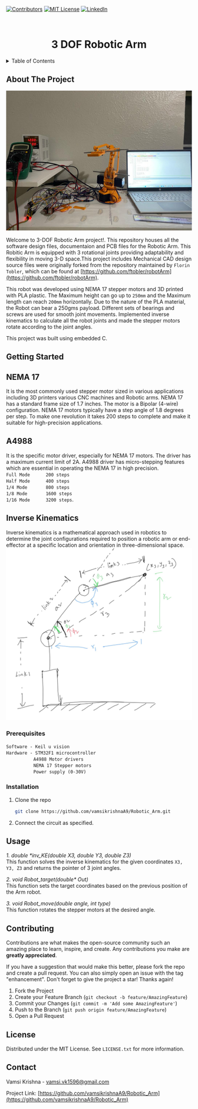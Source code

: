 

<!-- PROJECT SHIELDS -->
<!--
*** I'm using markdown "reference style" links for readability.
*** Reference links are enclosed in brackets [ ] instead of parentheses ( ).
*** See the bottom of this document for the declaration of the reference variables
*** for contributors-url, forks-url, etc. This is an optional, concise syntax you may use.
*** https://www.markdownguide.org/basic-syntax/#reference-style-links
-->
[![Contributors][contributors-shield]][contributors-url]
[![MIT License][license-shield]][license-url]
[![LinkedIn][linkedin-shield]][linkedin-url]



<!-- PROJECT LOGO -->
<br />
<div align="center">


  <h1 align="center">3 DOF Robotic Arm</h1>


</div>



<!-- TABLE OF CONTENTS -->
<details>
  <summary>Table of Contents</summary>
  <ol>
    <li>
      <a href="#about-the-project">About The Project</a>
    </li>
    <li>
      <a href="#getting-started">Getting Started</a>
     <ul>
      <li><a href="#Nema 17">NEMA 17</a></li>
      <li><a href="#A4988">A4988</a></li>
       <li><a href="#Iinverse Kinematics">Inverse Kinematics</a></li>
      <li><a href="#prerequisites">Prerequisites</a></li>
      <li><a href="#installation">Installation</a></li>
      </ul>
    </li>
    <li><a href="#usage">Usage</a></li>
    <li><a href="#contributing">Contributing</a></li>
    <li><a href="#license">License</a></li>
    <li><a href="#contact">Contact</a></li>
   
  </ol>
</details>



<!-- ABOUT THE PROJECT -->
## About The Project

[![Product Name Screen Shot][product-screenshot]](https://example.com) 


Welcome to 3-DOF Robotic Arm project!. This repository houses all the software design files, documentaion and PCB files for the Robotic Arm.
This Robitic Arm is equipped with 3 rotational joints providing adaptability and flexibility in moving 3-D space.This project includes Mechanical CAD design source files were originally forked from the repository 
maintained by `Florin Tobler`, which can be found at [https://github.com/ftobler/robotArm](https://github.com/ftobler/robotArm).

This robot was developed using NEMA 17 stepper motors and 3D printed with PLA plastic. The Maximum height can go up to `250mm` and the Maximum length can reach `200mm` horizontally. Due to the nature of the PLA material, the Robot can bear a 250gms payload.
Different sets of bearings and screws are used for smooth joint movements.
Implemented inverse kinematics to calculate all the robot joints and made the stepper motors rotate according to the joint angles.

This project was built using embedded C. 





<!-- GETTING STARTED -->
## Getting Started

## NEMA 17  
It is the most commonly used stepper motor sized in various applications including 3D printers various CNC machines and Robotic arms. NEMA 17 has a standard frame size of 1.7 inches. The motor is a Bipolar (4-wire) configuration. NEMA 17 motors typically have a step angle of 1.8 degrees per step. To make one revolution it takes 200 steps to complete and make it suitable for high-precision applications. 
## A4988
It is the specific motor driver, especially for NEMA 17 motors. The driver has a maximum current limit of 2A. A4988 driver has micro-stepping features which are essential in operating the NEMA 17 in high precision.<br>
`Full Mode		200 steps` <br>
`Half Mode		400 steps` <br>
`1/4 Mode		800 steps`  <br>
`1/8 Mode		1600 steps` <br>
`1/16 Mode		3200 steps`.

## Inverse Kinematics
Inverse kinematics is a mathematical approach used in robotics to determine the joint configurations required to position a robotic arm or end-effector at a specific location and orientation in three-dimensional space.
![Arm geometery][Kinematics_diagram]


### Prerequisites

`Software - Keil u vision` <br> 
`Hardware - STM32F1 microcontroller` <br> 
            &emsp;&emsp;&emsp;&emsp;&emsp; `A4988 Motor drivers` <br> 
            &emsp;&emsp;&emsp;&emsp;&emsp; `NEMA 17 Stepper motors` <br> 
            &emsp;&emsp;&emsp;&emsp;&emsp; `Power supply (0-30V)`

### Installation

1. Clone the repo
   ```sh
   git clone https://github.com/vamsikrishnaA9/Robotic_Arm.git
   ```
2. Connect the circuit as specified.

<!-- USAGE EXAMPLES -->
## Usage

_1. double *inv_KE(double X3, double Y3, double Z3)_ <br> 
This function solves the inverse kinematics for the given coordinates `X3, Y3, Z3` and returns the pointer of 3 joint angles. <br>

_2. void Robot_target(double* Out)_ <br> 
This function sets the target coordinates based on the previous position of the Arm robot. <br> 

_3. void Robot_move(double angle, int type)_ <br> 
This function rotates the stepper motors at the desired angle.



<!-- CONTRIBUTING -->
## Contributing

Contributions are what makes the open-source community such an amazing place to learn, inspire, and create. Any contributions you make are **greatly appreciated**.

If you have a suggestion that would make this better, please fork the repo and create a pull request. You can also simply open an issue with the tag "enhancement".
Don't forget to give the project a star! Thanks again!

1. Fork the Project
2. Create your Feature Branch (`git checkout -b feature/AmazingFeature`)
3. Commit your Changes (`git commit -m 'Add some AmazingFeature'`)
4. Push to the Branch (`git push origin feature/AmazingFeature`)
5. Open a Pull Request




<!-- LICENSE -->
## License

Distributed under the MIT License. See `LICENSE.txt` for more information.



<!-- CONTACT -->
## Contact

Vamsi Krishna - [vamsi.vk1596@gmail.com](vamsi.vk1596@gmail.com) 

Project Link: [https://github.com/vamsikrishnaA9/Robotic_Arm](https://github.com/vamsikrishnaA9/Robotic_Arm)



<!-- MARKDOWN LINKS & IMAGES -->
<!-- https://www.markdownguide.org/basic-syntax/#reference-style-links -->
[contributors-shield]: https://img.shields.io/github/contributors/othneildrew/Best-README-Template.svg?style=for-the-badge
[contributors-url]: https://github.com/vamsikrishnaA9/Robotic_Arm/graphs/contributors
[license-shield]: https://img.shields.io/github/license/othneildrew/Best-README-Template.svg?style=for-the-badge
[license-url]: https://github.com/vamsikrishnaA9/Robotic_Arm/blob/main/LICENSE.txt
[linkedin-shield]: https://img.shields.io/badge/-LinkedIn-black.svg?style=for-the-badge&logo=linkedin&colorB=555
[linkedin-url]: https://www.linkedin.com/in/vamsikrishna112/
[product-screenshot]: /Image.jpeg
[Kinematics_diagram]: /Arm_geometry.jpeg

